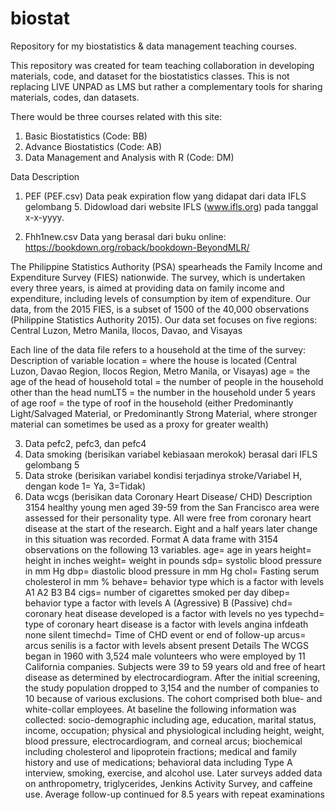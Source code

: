 # biostat
Repository for my biostatistics & data management teaching courses.

This repository was created for team teaching collaboration in developing materials, code, and dataset for the biostatistics classes. This is not replacing LIVE UNPAD as LMS but rather a complementary tools for sharing materials, codes, dan datasets.

There would be three courses related with this site: 
1. Basic Biostatistics (Code: BB)
2. Advance Biostatistics (Code: AB)
3. Data Management and Analysis with R (Code: DM)

Data Description
1. PEF (PEF.csv)
Data peak expiration flow yang didapat dari data IFLS gelombang 5. Didowload dari website IFLS (www.ifls.org) pada tanggal x-x-yyyy.

2. Fhh1new.csv
Data yang berasal dari buku online: https://bookdown.org/roback/bookdown-BeyondMLR/

The Philippine Statistics Authority (PSA) spearheads the Family Income and Expenditure Survey (FIES) nationwide. The survey, which is undertaken every three years, is aimed at providing data on family income and expenditure, including levels of consumption by item of expenditure. Our data, from the 2015 FIES, is a subset of 1500 of the 40,000 observations (Philippine Statistics Authority 2015). Our data set focuses on five regions: Central Luzon, Metro Manila, Ilocos, Davao, and Visayas

Each line of the data file refers to a household at the time of the survey:
Description of variable
location = where the house is located (Central Luzon, Davao Region, Ilocos Region, Metro Manila, or Visayas)
age = the age of the head of household
total = the number of people in the household other than the head
numLT5 = the number in the household under 5 years of age
roof = the type of roof in the household (either Predominantly Light/Salvaged Material, or Predominantly Strong Material, where stronger material can sometimes be used as a proxy for greater wealth)

3. Data pefc2, pefc3, dan pefc4
4. Data smoking (berisikan variabel kebiasaan merokok) berasal dari IFLS gelombang 5
5. Data stroke (berisikan variabel kondisi terjadinya stroke/Variabel H, dengan kode 1= Ya, 3=Tidak)
6. Data wcgs (berisikan data Coronary Heart Disease/ CHD)
   Description
3154 healthy young men aged 39-59 from the San Francisco area were assessed for their personality
type. All were free from coronary heart disease at the start of the research. Eight and a half years
later change in this situation was recorded.
Format
A data frame with 3154 observations on the following 13 variables.
age= age in years
height= height in inches
weight= weight in pounds
sdp= systolic blood pressure in mm Hg
dbp= diastolic blood pressure in mm Hg
chol= Fasting serum cholesterol in mm %
behave= behavior type which is a factor with levels A1 A2 B3 B4
cigs= number of cigarettes smoked per day
dibep= behavior type a factor with levels A (Agressive) B (Passive)
chd= coronary heat disease developed is a factor with levels no yes
typechd= type of coronary heart disease is a factor with levels angina infdeath none silent
timechd= Time of CHD event or end of follow-up
arcus= arcus senilis is a factor with levels absent present
Details
The WCGS began in 1960 with 3,524 male volunteers who were employed by 11 California companies. Subjects were 39 to 59 years old and free of heart disease as determined by electrocardiogram.
After the initial screening, the study population dropped to 3,154 and the number of companies to
10 because of various exclusions. The cohort comprised both blue- and white-collar employees.
At baseline the following information was collected: socio-demographic including age, education, marital status, income, occupation; physical and physiological including height, weight, blood
pressure, electrocardiogram, and corneal arcus; biochemical including cholesterol and lipoprotein
fractions; medical and family history and use of medications; behavioral data including Type A
interview, smoking, exercise, and alcohol use. Later surveys added data on anthropometry, triglycerides, Jenkins Activity Survey, and caffeine use. Average follow-up continued for 8.5 years with
repeat examinations
